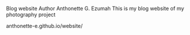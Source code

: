 Blog website
Author 
Anthonette G. Ezumah
This is my blog website of my photography project


anthonette-e.github.io/website/
